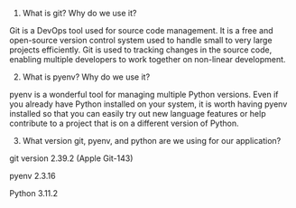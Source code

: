 1. What is git? Why do we use it?

Git is a DevOps tool used for source code management.
It is a free and open-source version control system used to handle small to very large projects efficiently. 
Git is used to tracking changes in the source code, enabling multiple developers to work together on non-linear development.

2. What is pyenv? Why do we use it?

pyenv is a wonderful tool for managing multiple Python versions.
Even if you already have Python installed on your system, 
it is worth having pyenv installed so that you can easily try out new language features or help contribute to a project that is on a different version of Python.

3. What version git, pyenv, and python are we using for our application?

git version 2.39.2 (Apple Git-143)

pyenv 2.3.16

Python 3.11.2